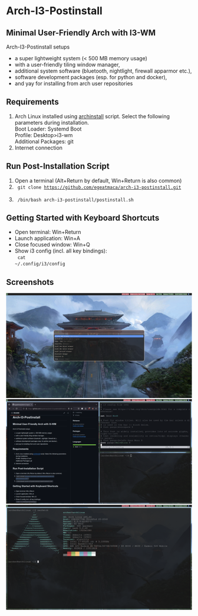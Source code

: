 # Arch-I3-Postinstall
## Minimal User-Friendly Arch with I3-WM
Arch-I3-Postinstall setups 
- a super lightweight system (< 500 MB memory usage)
- with a user-friendly tiling window manager,
- additional system software (bluetooth, nightlight, firewall apparmor etc.),
- software development packages (esp. for python and docker), 
- and yay for installing from arch user repositories

## Requirements
1. Arch Linux installed using [archinstall](https://wiki.archlinux.org/title/archinstall) script. Select the following parameters during installation.<br>
Boot Loader: Systemd Boot <br>
Profile: Desktop>i3-wm <br>
Additional Packages: git
2. Internet connection

## Run Post-Installation Script
1. Open a terminal (Alt+Return by default, Win+Return is also common)
2. <code> git clone https://github.com/egeatmaca/arch-i3-postinstall.git </code><br>
3. <code> /bin/bash arch-i3-postinstall/postinstall.sh </code>

## Getting Started with Keyboard Shortcuts
- Open terminal: Win+Return
- Launch application: Win+A
- Close focused window: Win+Q
- Show i3 config (incl. all key bindings): <br>
<code> cat ~/.config/i3/config </code>

## Screenshots
![screen1](./screenshots/screen1.png)
![screen2](./screenshots/screen2.png)
![screen3](./screenshots/screen3.png)
